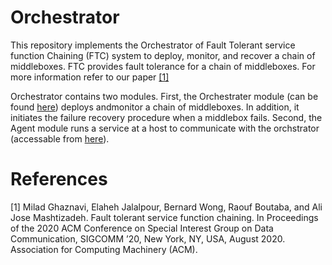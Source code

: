 # Orchestrator

This repository implements the Orchestrator of Fault Tolerant service function Chaining (FTC) system to deploy, monitor, and recover a chain of middleboxes. FTC provides fault tolerance for a chain of middleboxes. For more information refer to our paper [[1]](#1)

Orchestrator contains two modules. First, the Orchestrater module (can be found [here](src/main/java/org/Orchestrator)) deploys andmonitor a chain of middleboxes. In addition, it initiates the failure recovery procedure when
a middlebox fails.
Second, the Agent module runs a service at a host to communicate with the orchstrator (accessable from [here](src/main/java/org/Agent)).

# References
<a id="1">[1]</a>
Milad Ghaznavi, Elaheh Jalalpour, Bernard Wong, Raouf Boutaba, and Ali Jose Mashtizadeh. Fault tolerant service function chaining. In Proceedings of the 2020 ACM Conference on Special Interest Group on Data Communication, SIGCOMM ’20, New York, NY, USA, August 2020. Association for Computing Machinery (ACM).

